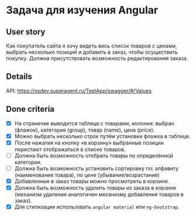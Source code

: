 # Задача для изучения Angular

## User story
Как покупатель сайта я хочу видеть весь список товаров с ценами, выбрать несколько позиций и добавить в заказ, чтобы осуществить покупку. Должна присутствовать возможность редактирования заказа.

## Details
API:
https://ssdev.superagent.ru/TestApp/swagger/#/Values

## Done criteria
* [x] На страничке выводится таблица с товарами, колонки: выбран (флажок), категория (group), товар (name), цена (price).
* [x] Можно выбрать несколько строк путём установки флажка в таблице.
* [x] После нажатия на кнопку «в корзину» выбранные позиции перестают отображаться в списке товаров.
* [ ] Должна быть возможность отобрать товары по определённой категории.
* [ ] Должна быть возможность установить сортировку по: алфавиту (наименование товара), по цене (убывание/возрастание)
* [x] Добавленные в заказ товары можно просмотреть в корзине.
* [x] Должна быть возможность удалить товары из заказа в корзине (механизм удаления аналогичен механизму добавления товаров в заказ).
* [x] Для стилизации использовать `angular material` или `ng-bootstrap`.
